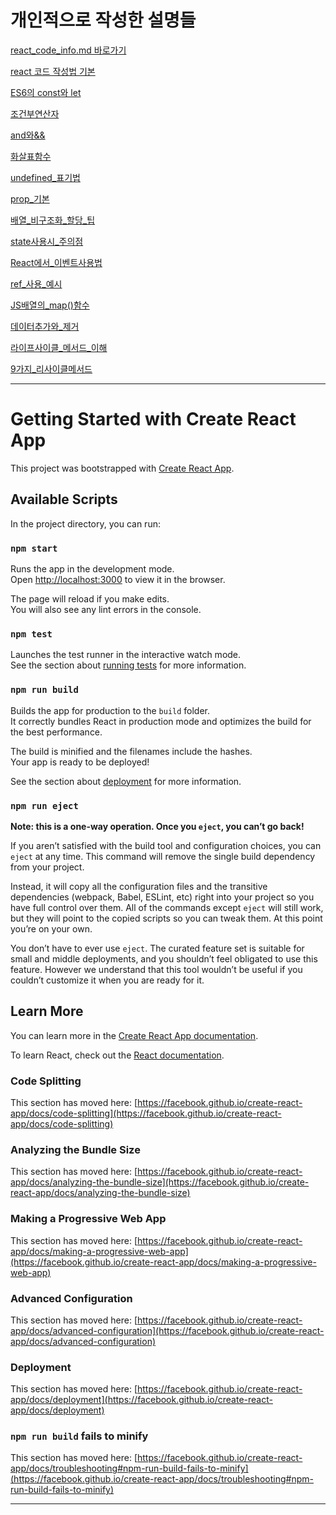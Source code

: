 # 개인적으로 작성한 설명들
[react_code_info.md 바로가기](MarkDown/react_code_info.md)

[react 코드 작성법 기본](MarkDown/react용_JSX_Code.md)

[ES6의 const와 let](MarkDown/ES6의_const와_let.md)

[조건부연산자](MarkDown/조건부연산자.md)

[and와&&](MarkDown/AND와_&&를_이용한_조건부_렌더링.md)

[화살표함수](MarkDown/화살표함수.md)

[undefined_표기법](MarkDown/변수값이_undefined일때.md)

[prop_기본](MarkDown/prop_기본.md)

[배열_비구조화_할당_팁](MarkDown/배열_비구조화_할당.md)

[state사용시_주의점](MarkDown/state사용시_주의점.md)

[React에서_이벤트사용법](MarkDown/React에서_이벤트사용법.md)

[ref_사용_예시](MarkDown/ref_사용.md)

[JS배열의_map()함수](MarkDown/JS배열의_map()함수.md)

[데이터추가와_제거](MarkDown/데이터추가와_제거.md)

[라이프사이클_메서드_이해](MarkDown/라이프사이클_메서드_이해.md)

[9가지_리사이클메서드](MarkDown/9가지_리사이클메서드.md)

---

# Getting Started with Create React App

This project was bootstrapped with [Create React App](https://github.com/facebook/create-react-app).

## Available Scripts

In the project directory, you can run:

### `npm start`

Runs the app in the development mode.\
Open [http://localhost:3000](http://localhost:3000) to view it in the browser.

The page will reload if you make edits.\
You will also see any lint errors in the console.

### `npm test`

Launches the test runner in the interactive watch mode.\
See the section about [running tests](https://facebook.github.io/create-react-app/docs/running-tests) for more information.

### `npm run build`

Builds the app for production to the `build` folder.\
It correctly bundles React in production mode and optimizes the build for the best performance.

The build is minified and the filenames include the hashes.\
Your app is ready to be deployed!

See the section about [deployment](https://facebook.github.io/create-react-app/docs/deployment) for more information.

### `npm run eject`

**Note: this is a one-way operation. Once you `eject`, you can’t go back!**

If you aren’t satisfied with the build tool and configuration choices, you can `eject` at any time. This command will remove the single build dependency from your project.

Instead, it will copy all the configuration files and the transitive dependencies (webpack, Babel, ESLint, etc) right into your project so you have full control over them. All of the commands except `eject` will still work, but they will point to the copied scripts so you can tweak them. At this point you’re on your own.

You don’t have to ever use `eject`. The curated feature set is suitable for small and middle deployments, and you shouldn’t feel obligated to use this feature. However we understand that this tool wouldn’t be useful if you couldn’t customize it when you are ready for it.

## Learn More

You can learn more in the [Create React App documentation](https://facebook.github.io/create-react-app/docs/getting-started).

To learn React, check out the [React documentation](https://reactjs.org/).

### Code Splitting

This section has moved here: [https://facebook.github.io/create-react-app/docs/code-splitting](https://facebook.github.io/create-react-app/docs/code-splitting)

### Analyzing the Bundle Size

This section has moved here: [https://facebook.github.io/create-react-app/docs/analyzing-the-bundle-size](https://facebook.github.io/create-react-app/docs/analyzing-the-bundle-size)

### Making a Progressive Web App

This section has moved here: [https://facebook.github.io/create-react-app/docs/making-a-progressive-web-app](https://facebook.github.io/create-react-app/docs/making-a-progressive-web-app)

### Advanced Configuration

This section has moved here: [https://facebook.github.io/create-react-app/docs/advanced-configuration](https://facebook.github.io/create-react-app/docs/advanced-configuration)

### Deployment

This section has moved here: [https://facebook.github.io/create-react-app/docs/deployment](https://facebook.github.io/create-react-app/docs/deployment)

### `npm run build` fails to minify

This section has moved here: [https://facebook.github.io/create-react-app/docs/troubleshooting#npm-run-build-fails-to-minify](https://facebook.github.io/create-react-app/docs/troubleshooting#npm-run-build-fails-to-minify)


---